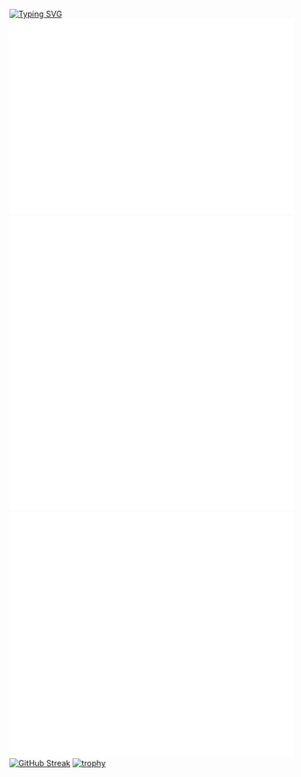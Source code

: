 [![Typing SVG](https://readme-typing-svg.herokuapp.com?color=#ff00d5&lines=Python+developer)](https://git.io/typing-svg)
![Metrics](/metrics.plugin.isocalendar.fullyear.svg)
![Metrics](/languages.activity.svg)
![Metrics](/metrics.plugin.steam.full.svg)
[![GitHub Streak](https://github-readme-streak-stats.herokuapp.com/?user=Reijoooo)](https://git.io/streak-stats)
[![trophy](https://github-profile-trophy.vercel.app/?username=Reijoooo)](https://github.com/Reijoooo/github-profile-trophy)


